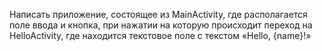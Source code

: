 Написать приложение, состоящее из MainActivity, где располагается поле ввода и кнопка, при нажатии на которую происходит переход на HelloActivity, где находится текстовое поле с текстом «Hello, {name}!»